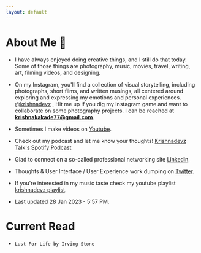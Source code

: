 ```yaml
---
layout: default
---
```


# About Me 📝

* I have always enjoyed doing creative things, and I still do that today. Some of those things are photography, music, movies, travel, writing, art, filming videos, and designing.

* On my Instagram, you'll find a collection of visual storytelling, including photographs, short films, and written musings, all centered around exploring and expressing my emotions and personal experiences. [@krishnadevz](https://www.instagram.com/krishnadevz/) , Hit me up if you dig my Instagram game and want to collaborate on some photography projects. I can be reached at **krishnakakade77@gmail.com**. 

* Sometimes I make videos on [Youtube](https://www.youtube.com/channel/UCTtvSf6G8KHpeh2i8t48PsQ).

* Check out my podcast and let me know your thoughts! [Krishnadevz Talk's Spotify Podcast](https://open.spotify.com/episode/3BvAoNcc8X1X1q39bSJnUD?si=juGLp2nBSv2RL2JuD1wADA&nd=1)

* Glad to connect on a so-called professional networking site [Linkedin](https://www.linkedin.com/in/krishnakakade/).

* Thoughts & User Interface / User Experience work dumping on [Twitter](https://twitter.com/krishnadevz).

* If you're interested in my music taste check my youtube playlist [krishnadevz playlist](https://youtube.com/playlist?list=PLpgxnKQJjhelT86IP_4S-DNQWHNIpaxYo).

* Last updated 28 Jan 2023 - 5:57 PM. 

# Current Read

* `Lust For Life by Irving Stone`





